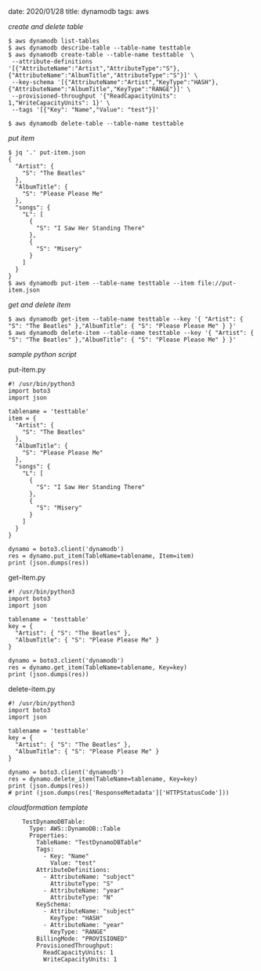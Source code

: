 date: 2020/01/28
title: dynamodb
tags: aws

*create and delete table*

	$ aws dynamodb list-tables
	$ aws dynamodb describe-table --table-name testtable
	$ aws dynamodb create-table --table-name testtable  \
	 --attribute-definitions '[{"AttributeName":"Artist","AttributeType":"S"},{"AttributeName":"AlbumTitle","AttributeType":"S"}]' \
	 --key-schema '[{"AttributeName":"Artist","KeyType":"HASH"},{"AttributeName":"AlbumTitle","KeyType":"RANGE"}]' \
	 --provisioned-throughput '{"ReadCapacityUnits": 1,"WriteCapacityUnits": 1}' \
	 --tags '[{"Key": "Name","Value": "test"}]'

	$ aws dynamodb delete-table --table-name testtable

*put item*

	$ jq '.' put-item.json
	{
	  "Artist": {
	    "S": "The Beatles"
	  },
	  "AlbumTitle": {
	    "S": "Please Please Me"
	  },
	  "songs": {
	    "L": [
	      {
	        "S": "I Saw Her Standing There"
	      },
	      {
	        "S": "Misery"
	      }
	    ]
	  }
	}
	$ aws dynamodb put-item --table-name testtable --item file://put-item.json

*get and delete item*

	$ aws dynamodb get-item --table-name testtable --key '{ "Artist": { "S": "The Beatles" },"AlbumTitle": { "S": "Please Please Me" } }'
	$ aws dynamodb delete-item --table-name testtable --key '{ "Artist": { "S": "The Beatles" },"AlbumTitle": { "S": "Please Please Me" } }'

*sample python script*

put-item.py

	#! /usr/bin/python3
	import boto3
	import json
	
	tablename = 'testtable'
	item = {
	  "Artist": {
	    "S": "The Beatles"
	  },
	  "AlbumTitle": {
	    "S": "Please Please Me"
	  },
	  "songs": {
	    "L": [
	      {
	        "S": "I Saw Her Standing There"
	      },
	      {
	        "S": "Misery"
	      }
	    ]
	  }
	}
	
	dynamo = boto3.client('dynamodb')
	res = dynamo.put_item(TableName=tablename, Item=item)
	print (json.dumps(res))

get-item.py

	#! /usr/bin/python3
	import boto3
	import json
	
	tablename = 'testtable'
	key = {
	  "Artist": { "S": "The Beatles" },
	  "AlbumTitle": { "S": "Please Please Me" }
	}
	
	dynamo = boto3.client('dynamodb')
	res = dynamo.get_item(TableName=tablename, Key=key)
	print (json.dumps(res))

delete-item.py

	#! /usr/bin/python3
	import boto3
	import json
	
	tablename = 'testtable'
	key = {
	  "Artist": { "S": "The Beatles" },
	  "AlbumTitle": { "S": "Please Please Me" }
	}
	
	dynamo = boto3.client('dynamodb')
	res = dynamo.delete_item(TableName=tablename, Key=key)
	print (json.dumps(res))
	# print (json.dumps(res['ResponseMetadata']['HTTPStatusCode']))

*cloudformation template*

        TestDynamoDBTable:
          Type: AWS::DynamoDB::Table
          Properties:
            TableName: "TestDynamoDBTable"
            Tags:
              - Key: "Name"
                Value: "test"
            AttributeDefinitions:
              - AttributeName: "subject"
                AttributeType: "S"
              - AttributeName: "year"
                AttributeType: "N"
            KeySchema:
              - AttributeName: "subject"
                KeyType: "HASH"
              - AttributeName: "year"
                KeyType: "RANGE"
            BillingMode: "PROVISIONED"
            ProvisionedThroughput:
              ReadCapacityUnits: 1
              WriteCapacityUnits: 1

